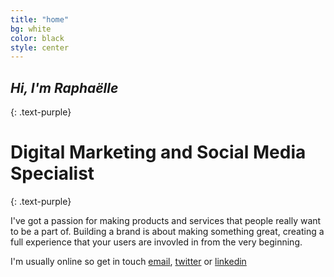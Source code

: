 ```yaml
---
title: "home"
bg: white
color: black
style: center
---
```


## *Hi, I'm Raphaëlle*
{: .text-purple}

<div class="circular"></div>

# Digital Marketing and Social Media Specialist
{: .text-purple}


I've got a passion for making products and services that people really want to be a part of. Building a brand is about making something great, creating a full experience that your users are invovled in from the very beginning.

I'm usually online so get in touch [email](mailto:raphaelle@raphaelleheaf.com), [twitter](https://twitter.com/raphaelleheaf) or [linkedin](https://uk.linkedin.com/in/raphaelleheaf)


